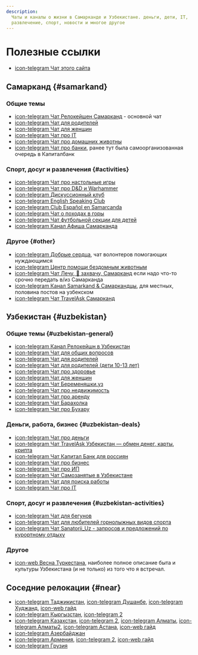 ```yaml
---
description:
  Чаты и каналы о жизни в Самарканде и Узбекистане. деньги, дети, IT,
  развлечение, спорт, новости и многое другое
---
```


# Полезные ссылки

<head>
  <title>Полезные сайты, чаты и телеграм каналы про Самарканд и Узбекистан</title>
  <meta property="og:title" content="Полезные сайты, чаты и телеграм каналы про Самарканд и Узбекистан" />
</head>

- [icon-telegram Чат этого сайта](https://t.me/samarkand_guide)

## Самарканд {#samarkand}

### Общие темы

- [icon-telegram Чат Релокейшен Самарканд](https://t.me/+7MDLGBy89ZVkNDZi) -
  основной чат
- [icon-telegram Чат для родителей](https://t.me/relocationSamarkandKids)
- [icon-telegram Чат для женщин](https://t.me/+luB2ssBS-C9iYmRi)
- [icon-telegram Чат про IT](https://t.me/+88R9O_KEDekzZTFi)
- [icon-telegram Чат про домашних животны](https://t.me/petssamarkand)
- [icon-telegram Чат про банки](https://t.me/samarkandkb), ранее тут была
  самоорганизованная очередь в Капиталбанк

### Спорт, досуг и развлечения {#activities}

- [icon-telegram Чат про настольные игры](https://t.me/+MLH6vX9i6q4zZWYy)
- [icon-telegram Чат про D&D и Warhammer](https://t.me/+AjIYeJdKNkc3ZjUy)
- [icon-telegram Дискуссионный клуб](https://t.me/+GC7lERfGiw5mMjJi)
- [icon-telegram English Speaking Club](https://t.me/ESCSamarkand)
- [icon-telegram Club Español en Samarcanda](https://t.me/+bWAfujZyPIg1YmE6)
- [icon-telegram Чат о походах в горы](https://t.me/PogoramSamarkanda)
- [icon-telegram Чат футбольной секции для детей](https://t.me/samarkand_football_school)
- [icon-telegram Канал Афиша Самарканда](https://t.me/afisha_samarkand)

### Другое {#other}

- [icon-telegram Добрые сердца](https://t.me/dobryeserca), чат волонтеров
  помогающих нуждающимся
- [icon-telegram Центр помощи бездомным животным](https://t.me/terrasamarkand)
- [icon-telegram Чат Лечу, 🛫 захвачу, Самарканд](https://t.me/samarkandlechu)
  если надо что-то срочно передать в/из Самарканда
- [icon-telegram Канал Samarkand & Самаркандцы](https://t.me/Samarkand100), для
  местных, половина постов на узбекском
- [icon-telegram Чат TravelAsk Самарканд](https://t.me/+8sGIAkzoVAM5MGUy)

## Узбекистан {#uzbekistan}

### Общие темы {#uzbekistan-general}

- [icon-telegram Канал Релокейшн в Узбекистан](https://t.me/relocationuz)
- [icon-telegram Чат для общих вопросов](https://t.me/relocateuz)
- [icon-telegram Чат для родителей](https://t.me/relocationfamily)
- [icon-telegram Чат для родителей (дети 10-13 лет)](https://t.me/+IaWTv3i5SrtmZmRi)
- [icon-telegram Чат про здоровье](https://t.me/relocationuzhealth)
- [icon-telegram Чат для женщин](https://t.me/relocationuzwomen)
- [icon-telegram Чат Беременяшки.уз](https://t.me/beremenie_uzb)
- [icon-telegram Чат про недвижимость](https://t.me/relocationuzrent)
- [icon-telegram Чат про аренду](https://t.me/relocationuzrenthere)
- [icon-telegram Чат Барахолка](https://t.me/+97S8OehBAeRkYzM6)
- [icon-telegram Чат про Бухару](https://t.me/relocationuzbukhara)

### Деньги, работа, бизнес {#uzbekistan-deals}

- [icon-telegram Чат про деньги](https://t.me/+LibgGc_uy3c0OGU6)
- [icon-telegram Чат TravelAsk Узбекистан — обмен денег, карты, крипта](https://t.me/+4M5Shn9aLuIyMTk6)
- [icon-telegram Чат Капитал Банк для россиян](https://t.me/kapitalbank_uz_rus)
- [icon-telegram Чат про бизнес](https://t.me/relocationuzbusiness)
- [icon-telegram Чат про ИП](https://t.me/YATT_UZ)
- [icon-telegram Чат Самозанятые в Узбекистане](https://t.me/self_employment_uz)
- [icon-telegram Чат для поиска работы](https://t.me/+hpVi2hLJkaUxN2Fi)
- [icon-telegram Чат про IT](https://t.me/+HnxP0Ru23jMzM2Iy)

### Спорт, досуг и развлечения {#uzbekistan-activities}

- [icon-telegram Чат для бегунов](https://t.me/relocationuzrun)
- [icon-telegram Чат для любителей горнолыжных видов спорта](https://t.me/relocationuzriders)
- [icon-telegram Чат Sanatоrii_Uz - запросов и предложений по курортному отдыху](https://t.me/sanatorii_uz)

### Другое

- [icon-web Весна Туркестана](https://varandej.livejournal.com/737615.html),
  наиболее полное описание быта и культуры Узбекистана (и не только) из того что
  я встречал.

## Соседние релокации {#near}

- [icon-telegram Таджикистан](https://t.me/+QP_iFR3XKsY1Mjgy),
  [icon-telegram Душанбе](https://t.me/citydyshanbe),
  [icon-telegram Худжанд](https://t.me/russiankhujiand),
  [icon-web гайд](https://teletype.in/@theferrum/tajikistan)
- [icon-telegram Кыргызстан](https://t.me/WelcomeToKG),
  [icon-telegram 2](https://t.me/chats_kg)
- [icon-telegram Казахстан](https://t.me/relocation_kaz),
  [icon-telegram 2](https://t.me/forum_kazakhstan),
  [icon-telegram Алматы](https://t.me/rent_almaty/),
  [icon-telegram Алматы2](https://t.me/ata_rlct),
  [icon-telegram Астана](https://t.me/ast_rlct),
  [icon-web гайд](https://mashinka.notion.site/mashinka/KZ-3e434bdc513449cea2028fc001bb17d5)
- [icon-telegram Азербайджан](https://t.me/relocate_azerbaijan)
- [icon-telegram Армения](https://t.me/relocatearmenia),
  [icon-telegram 2](https://t.me/+szFNNJqf1J42Zjhi),
  [icon-web гайд](https://dashing-meeting-94e.notion.site/f0151aaa7cb64880abaf0d7db36bf651)
- [icon-telegram Грузия](https://t.me/forum_georgia)
